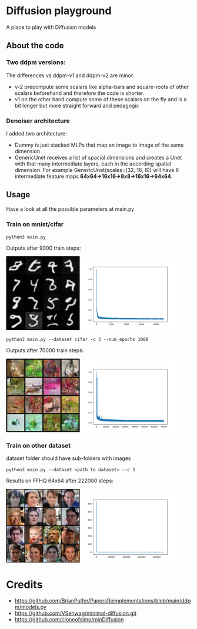 
# Diffusion playground
A place to play with Diffusion models

## About the code
### Two ddpm versions:
The differences vs ddpm-v1 and ddpm-v2 are minor. 
- v-2 precompute some scalars like alpha-bars and square-roots of other scalars beforehand and therefore the code is shorter. 
- v1 on the other hand compute some of these scalars on the fly and is a bit longer but more straight forward and pedagogic

### Denoiser architecture

I added two architecture:
- Dummy is just stacked MLPs that map an image to image of the same dimension
- GenericUnet receives a list of spacial dimensions and creates a Unet with that many intermediate layers, each in the according spatial dimension. For example GenericUnet(scales=(32, 16, 8)) will have 6 intermediate feature maps **64x64->16x16->8x8->16x16->64x64**.

## Usage
Have a look at all the possible parameters at main.py

### Train on mnist/cifar
```
python3 main.py
```
Outputs after 9000 train steps:

<p float="center">
  <img src="readme_images/mnist_step-9000.png" width="200"/>
  <img src="readme_images/mnist_losses.png" width="260" /> 
</p>

```
python3 main.py --dataset cifar -c 3 --num_epochs 1000
```
Outputs after 70000 train steps:

<p float="center">
  <img src="readme_images/cifar_step-70000.png" width="200"/>
  <img src="readme_images/cifar_losses.png" width="260" /> 
</p>

### Train on other dataset
dataset folder should have sub-folders with images
```
python3 main.py --dataset <path to dataset> --c 3
```
Results on FFHQ 64x64 after 222000 steps:

<p float="center">
  <img src="readme_images/FFHQ64-222000.png" width="200"/>
  <img src="readme_images/FFHQ64-losses.png" width="260" /> 
</p>

# Credits
- https://github.com/BrianPulfer/PapersReimplementations/blob/main/ddpm/models.py
- https://github.com/VSehwag/minimal-diffusion.git
- https://github.com/cloneofsimo/minDiffusion
